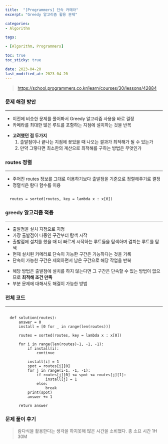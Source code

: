 ```yaml
---
title:  "[Programmers] 단속 카메라"
excerpt: "Greedy 알고리즘 활용 문제"

categories:
- Algorithm

tags:

- [Algorithm, Programmers]

toc: true
toc_sticky: true

date: 2023-04-20
last_modified_at: 2023-04-20
---
```

> <https://school.programmers.co.kr/learn/courses/30/lessons/42884>
### 문제 해결 방안
***
- 이전에 비슷한 문제를 풀어봐서 Greedy 알고리즘 사용을 바로 결정
- 카메라를 최대한 많은 루트를 포함하는 지점에 설치하는 것을 반복
+ **고려했던 점 두가지**
  1. 출발점이나 끝나는 지점에 꽂았을 때 나오는 결과가 최적해가 될 수 있는가
  2. 만약 그렇다면 최소한의 계산으로 최적해를 구하는 방법은 무엇인가

### routes 정렬
***
- 주어진 routes 정보를 그대로 이용하기보다 출발점을 기준으로 정렬해주기로 결정
- 정렬식은 람다 함수를 이용

```

  routes = sorted(routes, key = lambda x : x[0])

```

### greedy 알고리즘 적용
***
- 출발점을 설치 지점으로 지정
- 가장 출발점이 나중인 구간부터 탐색 시작
- 출발점에 설치를 했을 때 더 빠르게 시작하는 루트들을 탐색하며 겹치는 루트를 탐색
- 현재 설치된 카메라로 단속이 가능한 구간은 가능하다는 것을 기록
- 단속이 가능한 구간은 제외하면서 남은 구간으로 해당 작업을 반복

+ 해당 방법은 출발점에 설치를 하지 않는다면 그 구간은 단속할 수 있는 방법이 없으므로 **최적해 조건 만족**
+ 부분 문제에 대해서도 해결이 가능한 방법

### 전체 코드
***
```

  def solution(routes):
      answer = 0
      install = [0 for _ in range(len(routes))]
      
      routes = sorted(routes, key = lambda x : x[0])
      
      for i in range(len(routes)-1, -1, -1):
          if install[i]:
              continue
          
          install[i] = 1
          spot = routes[i][0]
          for j in range(i-1, -1, -1):
              if routes[j][0] <= spot <= routes[j][1]:
                  install[j] = 1
              else:
                  break
          print(spot)
          answer += 1
      
      return answer

```

### 문제 풀이 후기
> 람다식을 활용한다는 생각을 하지못해 많은 시간을 소비했다.
> 총 소요 시간 1H 30M